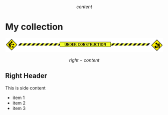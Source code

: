 $$ content $$

# My collection

<center>
  <img src="/assets/construction.gif" alt="under construction" />
</center>

$$ right-content $$

## Right Header

This is side content

- item 1
- item 2
- item 3
